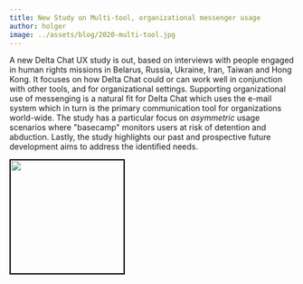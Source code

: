 ```yaml
---
title: New Study on Multi-tool, organizational messenger usage
author: holger
image: ../assets/blog/2020-multi-tool.jpg
---
```


A new Delta Chat UX study is out, based on interviews with people engaged 
in human rights missions in Belarus, Russia, Ukraine, Iran, Taiwan and Hong Kong.
It focuses on how Delta Chat could or can work well in conjunction with other tools, 
and for organizational settings. Supporting organizational use of messenging is
a natural fit for Delta Chat which uses the e-mail system which in turn
is the primary communication tool for organizations world-wide. The study has a 
particular focus on *asymmetric* usage scenarios where "basecamp" monitors users 
at risk of detention and abduction. Lastly, the study highlights our past and 
prospective future development aims to address the identified needs. 

<a href="../assets/blog/2020-03-multitool-needfinding.pdf">
    <img src="../assets/blog/multi-tool-needfinding-report.pdf"
         width="200" style="border-width: 2px; border-color: black; border-style: solid;"/>
</a>

